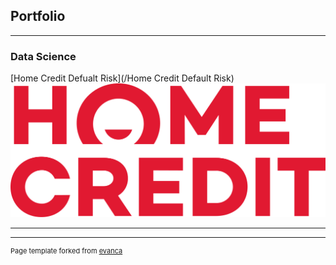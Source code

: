## Portfolio

---

### Data Science

[Home Credit Defualt Risk](/Home Credit Default Risk)
<img src="images/Home_Credit_logo.svg.png?raw=true"/>

---




---
<p style="font-size:11px">Page template forked from <a href="https://github.com/evanca/quick-portfolio">evanca</a></p>
<!-- Remove above link if you don't want to attibute -->
